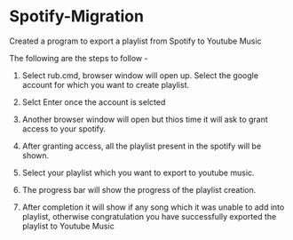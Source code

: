 # Spotify-Migration
Created a program to export a playlist from Spotify to Youtube Music


The following are the steps to follow -

1. Select rub.cmd, browser window will open up. Select the google account for which you want to create playlist.

2. Selct Enter once the account is selcted

3. Another browser window will open but thios time it will ask to grant access to your spotify.

4. After granting access, all the playlist present in the spotify will be shown.

5. Select your playlist which you want to export to youtube music.

6. The progress bar will show the progress of the playlist creation.

7. After completion it will show if any song which it was unable to add into playlist, otherwise congratulation you have successfully exported the playlist to Youtube Music

